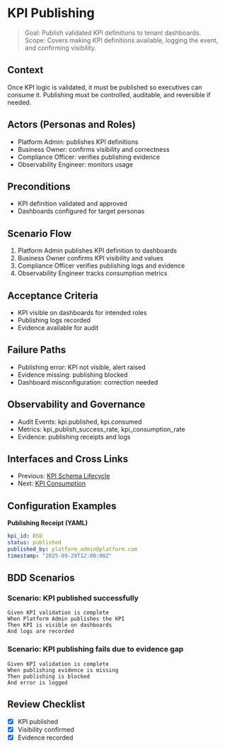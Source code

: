 # KPI Publishing

> Goal: Publish validated KPI definitions to tenant dashboards.  
> Scope: Covers making KPI definitions available, logging the event, and confirming visibility.

## Context
Once KPI logic is validated, it must be published so executives can consume it. Publishing must be controlled, auditable, and reversible if needed.

## Actors (Personas and Roles)
- Platform Admin: publishes KPI definitions  
- Business Owner: confirms visibility and correctness  
- Compliance Officer: verifies publishing evidence  
- Observability Engineer: monitors usage

## Preconditions
- KPI definition validated and approved  
- Dashboards configured for target personas

## Scenario Flow
1. Platform Admin publishes KPI definition to dashboards  
2. Business Owner confirms KPI visibility and values  
3. Compliance Officer verifies publishing logs and evidence  
4. Observability Engineer tracks consumption metrics

## Acceptance Criteria
- KPI visible on dashboards for intended roles  
- Publishing logs recorded  
- Evidence available for audit

## Failure Paths
- Publishing error: KPI not visible, alert raised  
- Evidence missing: publishing blocked  
- Dashboard misconfiguration: correction needed

## Observability and Governance
- Audit Events: kpi.published, kpi.consumed  
- Metrics: kpi_publish_success_rate, kpi_consumption_rate  
- Evidence: publishing receipts and logs

## Interfaces and Cross Links
- Previous: [KPI Schema Lifecycle](03c-kpi-schema-lifecycle.md)  
- Next: [KPI Consumption](07-kpi-consumption.md)

## Configuration Examples

**Publishing Receipt (YAML)**
```yaml
kpi_id: DSO
status: published
published_by: platform_admin@platform.com
timestamp: "2025-09-29T12:00:00Z"
```

## BDD Scenarios

### Scenario: KPI published successfully
```gherkin
Given KPI validation is complete
When Platform Admin publishes the KPI
Then KPI is visible on dashboards
And logs are recorded
```

### Scenario: KPI publishing fails due to evidence gap
```gherkin
Given KPI validation is complete
When publishing evidence is missing
Then publishing is blocked
And error is logged
```

## Review Checklist
- [x] KPI published  
- [x] Visibility confirmed  
- [x] Evidence recorded  
